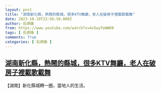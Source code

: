 ```yaml
---
layout: post
title: "湖南新化縣，熱鬧的縣城，很多KTV舞廳，老人在破房子裡載歌載舞"
date: 2023-10-18T23:56:58.000Z
author: 石炳鋒
from: https://www.youtube.com/watch?v=4v5wyTeWWD0
tags: [ 石炳锋 ]
comments: True
categories: [ 石炳锋 ]
---
```

<!--1697673418000-->
[湖南新化縣，熱鬧的縣城，很多KTV舞廳，老人在破房子裡載歌載舞](https://www.youtube.com/watch?v=4v5wyTeWWD0)
------

<div>
【湖南】新化縣城轉一圈，當地人的生活。
</div>

